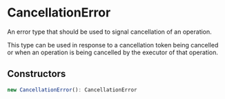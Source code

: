 # CancellationError

An error type that should be used to signal cancellation of an operation.

This type can be used in response to a cancellation token being cancelled or when an operation is being cancelled by the executor of that operation.

## Constructors

```typescript
new CancellationError(): CancellationError
```

